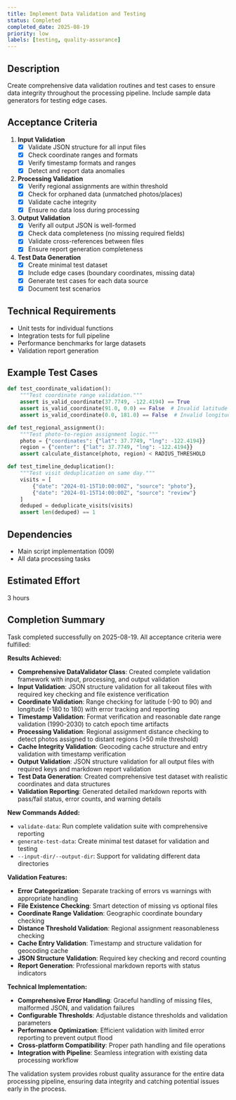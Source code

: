 ```yaml
---
title: Implement Data Validation and Testing
status: Completed
completed_date: 2025-08-19
priority: low
labels: [testing, quality-assurance]
---
```


## Description

Create comprehensive data validation routines and test cases to ensure data integrity throughout the processing pipeline. Include sample data generators for testing edge cases.

## Acceptance Criteria

1. **Input Validation**
   - [x] Validate JSON structure for all input files
   - [x] Check coordinate ranges and formats
   - [x] Verify timestamp formats and ranges
   - [x] Detect and report data anomalies

2. **Processing Validation**
   - [x] Verify regional assignments are within threshold
   - [x] Check for orphaned data (unmatched photos/places)
   - [x] Validate cache integrity
   - [x] Ensure no data loss during processing

3. **Output Validation**
   - [x] Verify all output JSON is well-formed
   - [x] Check data completeness (no missing required fields)
   - [x] Validate cross-references between files
   - [x] Ensure report generation completeness

4. **Test Data Generation**
   - [x] Create minimal test dataset
   - [x] Include edge cases (boundary coordinates, missing data)
   - [x] Generate test cases for each data source
   - [x] Document test scenarios

## Technical Requirements

- Unit tests for individual functions
- Integration tests for full pipeline
- Performance benchmarks for large datasets
- Validation report generation

## Example Test Cases

```python
def test_coordinate_validation():
    """Test coordinate range validation."""
    assert is_valid_coordinate(37.7749, -122.4194) == True
    assert is_valid_coordinate(91.0, 0.0) == False  # Invalid latitude
    assert is_valid_coordinate(0.0, 181.0) == False  # Invalid longitude

def test_regional_assignment():
    """Test photo-to-region assignment logic."""
    photo = {"coordinates": {"lat": 37.7749, "lng": -122.4194}}
    region = {"center": {"lat": 37.7749, "lng": -122.4194}}
    assert calculate_distance(photo, region) < RADIUS_THRESHOLD

def test_timeline_deduplication():
    """Test visit deduplication on same day."""
    visits = [
        {"date": "2024-01-15T10:00:00Z", "source": "photo"},
        {"date": "2024-01-15T14:00:00Z", "source": "review"}
    ]
    deduped = deduplicate_visits(visits)
    assert len(deduped) == 1
```

## Dependencies

- Main script implementation (009)
- All data processing tasks

## Estimated Effort

3 hours

## Completion Summary

Task completed successfully on 2025-08-19. All acceptance criteria were fulfilled:

**Results Achieved:**
- **Comprehensive DataValidator Class**: Created complete validation framework with input, processing, and output validation
- **Input Validation**: JSON structure validation for all takeout files with required key checking and file existence verification
- **Coordinate Validation**: Range checking for latitude (-90 to 90) and longitude (-180 to 180) with error tracking and reporting
- **Timestamp Validation**: Format verification and reasonable date range validation (1990-2030) to catch epoch time artifacts
- **Processing Validation**: Regional assignment distance checking to detect photos assigned to distant regions (>50 mile threshold)
- **Cache Integrity Validation**: Geocoding cache structure and entry validation with timestamp verification
- **Output Validation**: JSON structure validation for all output files with required keys and markdown report validation
- **Test Data Generation**: Created comprehensive test dataset with realistic coordinates and data structures
- **Validation Reporting**: Generated detailed markdown reports with pass/fail status, error counts, and warning details

**New Commands Added:**
- `validate-data`: Run complete validation suite with comprehensive reporting
- `generate-test-data`: Create minimal test dataset for validation and testing
- `--input-dir/--output-dir`: Support for validating different data directories

**Validation Features:**
- **Error Categorization**: Separate tracking of errors vs warnings with appropriate handling
- **File Existence Checking**: Smart detection of missing vs optional files
- **Coordinate Range Validation**: Geographic coordinate boundary checking
- **Distance Threshold Validation**: Regional assignment reasonableness checking
- **Cache Entry Validation**: Timestamp and structure validation for geocoding cache
- **JSON Structure Validation**: Required key checking and record counting
- **Report Generation**: Professional markdown reports with status indicators

**Technical Implementation:**
- **Comprehensive Error Handling**: Graceful handling of missing files, malformed JSON, and validation failures
- **Configurable Thresholds**: Adjustable distance thresholds and validation parameters
- **Performance Optimization**: Efficient validation with limited error reporting to prevent output flood
- **Cross-platform Compatibility**: Proper path handling and file operations
- **Integration with Pipeline**: Seamless integration with existing data processing workflow

The validation system provides robust quality assurance for the entire data processing pipeline, ensuring data integrity and catching potential issues early in the process.